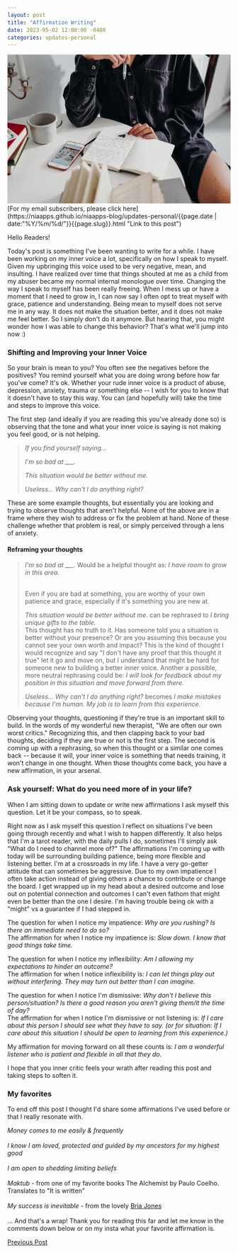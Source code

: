 ```yaml
---
layout: post
title: "Affirmation Writing"
date: 2023-05-02 12:00:00 -0400
categories: updates-personal 
---
```


<div class="thumbnail">
  <img id="" src="/../../images/journal.jpg" alt="A person journaling">
  </div>
<!-- HTML Meta Tags -->
<meta name="description" content="Learn to clapback at your inner critic.">

<!-- Facebook Meta Tags -->
<meta property="og:url" content="https://niaapps.github.io//niaapps-blog/updates-personal/2023/05/02/Affirmation-Writing.html">
<meta property="og:type" content="website">
<meta property="og:title" content="">
<meta property="og:description" content="">
<meta property="og:image" content="">

<!-- Twitter Meta Tags -->
<meta name="twitter:card" content="summary_large_image">
<meta name="twitter:site" content="@niawillie" />
<meta property="twitter:url" content="">
<meta name="twitter:title" content="">
<meta name="twitter:description" content="">
<meta name="twitter:image" content="">

<div class="feed" markdown="1">
 [For my email subscribers, please click here](https://niaapps.github.io/niaapps-blog/updates-personal/{{page.date | date:"%Y/%m/%d/"}}{{page.slug}}.html "Link to this post")
</div>

Hello Readers!

Today's post is something I've been wanting to write for a while. I have been working on my inner voice a lot, specifically on how I speak to myself. Given my upbringing this voice used to be very negative, mean, and insulting. I have realized over time that things shouted at me as a child from my abuser became my normal internal monologue over time. Changing the way I speak to myself has been really freeing. When I mess up or have a moment that I need to grow in, I can now say I often opt to treat myself with grace, patience and understanding. Being mean to myself does not serve me in any way. It does not make the situation better, and it does not make me feel better. So I simply don't do it anymore. But hearing that, you might wonder how I was able to change this behavior? That's what we'll jump into now :)


### Shifting and Improving your Inner Voice
So your brain is mean to you? You often see the negatives before the positives? You remind yourself what you are doing wrong before how far you've come? It's ok. Whether your rude inner voice is a product of abuse, depression, anxiety, trauma or something else -- I wish for you to know that it doesn't have to stay this way. You can (and hopefully will) take the time and steps to improve this voice. 

The first step (and ideally if you are reading this you've already done so) is observing that the tone and what your inner voice is saying is not making you feel good, or is not helping.

<blockquote>
<p><em>If you find yourself saying...</em></p>
<div class = "tab">
<p><em>I'm so bad at ___.</em></p>

<p><em>This situation would be better without me.</em></p>

<p><em>Useless... Why can't I do anything right?</em></p>
</div>
</blockquote>

These are some example thoughts, but essentially you are looking and trying to observe thoughts that aren't helpful. None of the above are in a frame where they wish to address or fix the problem at hand. None of these challenge whether that problem is real, or simply perceived through a lens of anxiety. 

#### Reframing your thoughts

<blockquote>
<div class = "tab">
<p><em>I'm so bad at ___.</em> Would be a helpful thought as: <em>I have room to grow in this area.</em></p>
<br>
Even if you are bad at something, you are worthy of your own patience and grace, especially if it's something you are new at.
<br>
<p><em>This situation would be better without me.</em> can be rephrased to <em>I bring unique gifts to the table.</em>
<br>
This thought has no truth to it. Has someone told you a situation is better without your presence? Or are you assuming this because you cannot see your own worth and impact? This is the kind of thought I would recognize and say "I don't have any proof that this thought it true" let it go and move on, but I understand that might be hard for someone new to building a better inner voice. Another a possible, more neutral rephrasing could be: <em>I will look for feedback about my position in this situation and move forward from there.</em> </p>

<p><em>Useless... Why can't I do anything right? </em> becomes <em>I make mistakes because I'm human. My job is to learn from this experience.</em></p>
</div>
</blockquote>

Observing your thoughts, questioning if they're true is an important skill to build. In the words of my wonderful new therapist, "We are often our own worst critics." Recognizing this, and then clapping back to your bad thoughts, deciding if they are true or not is the first step. The second is coming up with a rephrasing, so when this thought or a similar one comes back -- because it will, your inner voice is something that needs training, it won't change in one thought. When those thoughts come back, you have a new affirmation, in your arsenal.

### Ask yourself: What do you need more of in your life?
When I am sitting down to update or write new affirmations I ask myself this question. Let it be your compass, so to speak.

Right now as I ask myself this question I reflect on situations I've been going through recently and what I wish to happen differently. It also helps that I'm a tarot reader, with the daily pulls I do, sometimes I'll simply ask "What do I need to channel more of?" The affirmations I'm coming up with today will be surrounding building patience, being more flexible and listening better. I'm at a crossroads in my life. I have a very go-getter attitude that can sometimes be aggressive. Due to my own impatience I often take action instead of giving others a chance to contribute or change the board. I get wrapped up in my head about a desired outcome and lose out on potential connection and outcomes I can't even fathom that might even be better than the one I desire. I'm having trouble being ok with a "might" vs a guarantee if I had stepped in. 

The question for when I notice my impatience: <em>Why are you rushing? Is there an immediate need to do so?</em><br>
The affirmation for when I notice my impatience is: <em>Slow down. I know that good things take time.</em><br>

The question for when I notice my inflexibility: <em>Am I allowing my expectations to hinder an outcome?</em><br>
The affirmation for when I notice inflexibility is: <em>I can let things play out without interfering. They may turn out better than I can imagine.</em><br>

The question for when I notice I'm dismissive: <em>Why don't I believe this person/situation? Is there a good reason you aren't giving them/it the time of day?</em><br>
The affirmation for when I notice I'm dismissive or not listening is: <em>If I care about this person I should see what they have to say. (or for situation: If I care about this situation I should be open to learning from this experience.)</em><br>

My affirmation for moving forward on all these counts is: <em>I am a wonderful listener who is patient and flexible in all that they do.</em><br>

I hope that you inner critic feels your wrath after reading this post and taking steps to soften it. 

### My favorites
To end off this post I thought I'd share some affirmations I've used before or that I really resonate with.

<em>Money comes to me easily & frequently</em>
<br>
<br>
<em>I know I am loved, protected and guided by my ancestors for my highest good</em>
<br>
<br>
<em>I am open to shedding limiting beliefs</em>
<br>
<br>
<em>Maktub</em> - from one of my favorite books The Alchemist by Paulo Coelho. Translates to "It is written"
<br>
<br>
<em>My success is inevitable</em> - from the lovely <a href="https://www.youtube.com/@BriaJones" target="_blank" title="Bria Jones on Youtube">Bria Jones</a>
<br>
<br>
... And that's a wrap! Thank you for reading this far and let me know in the comments down below or on my insta what your favorite affirmation is. 

<!-- Leaving off here - add prev button to privacy and next button on privacy to this in a comment. Add links to The Alchemist and Bria Jones -->

<!-- Buttons for Blog post update prev with last post regularly don't forget date and title-->
<div class="button-post">
   <a href="https://niaapps.github.io/niaapps-blog/updates-coding/2023/04/28/Internet-Privacy.html" class="post-button" id="button-nxt">Previous Post</a>
    <!-- <a href="" class="post-button" id="button-nxt">Next Post</a> -->

  </div>
